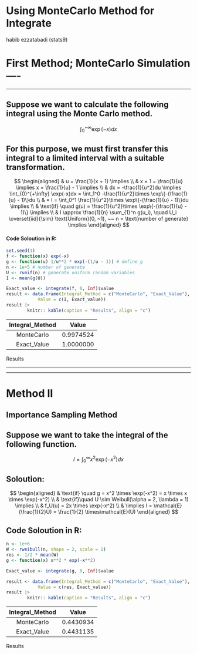 Using MonteCarlo Method for Integrate
================
habib ezzatabadi (stats9)

# First Method; MonteCarlo Simulation —-

------------------------------------------------------------------------

## Suppose we want to calculate the following integral using the Monte Carlo method.

$$
\int_{0}^{+ \infty}  \exp(-x)dx
$$

## For this purpose, we must first transfer this integral to a limited interval with a suitable transformation.

$$
\begin{aligned}
& u = \frac{1}{x + 1} \implies \\
& x + 1 = \frac{1}{u} \implies x = \frac{1}{u} - 1 \implies \\
& dx = -\frac{1}{u^2}du \implies 
\int_{0}^{+\infty} \exp(-x)dx = \int_1^0 -\frac{1}{u^2}\times \exp\{-(\frac{1}{u} - 1)\}du \\
& =  I = \int_0^1 \frac{1}{u^2}\times \exp\{-(\frac{1}{u} - 1)\}du \implies \\
& \text{if} \quad g(u) = \frac{1}{u^2}\times \exp\{-(\frac{1}{u} - 1)\} \implies \\
& I \approx \frac{1}{n} \sum_{1}^n g(u_i), \quad U_i \overset{iid}{\sim} \text{Uniform}(0, ~1), ~~ n = \text{number of generate} \implies 
\end{aligned}
$$

#### Code Soloution in R:

``` r
set.seed(1)
f <- function(x) exp(-x)
g <- function(u) 1/u**2 * exp(-(1/u - 1)) # define g
n <- 1e+5 # number of generate
U <- runif(n) # generate uniform random variables 
I <- mean(g(U))

Exact_value <- integrate(f, 0, Inf)$value
result <- data.frame(Integral_Method = c("MonteCarlo", "Exact_Value"), 
            Value = c(I, Exact_value))
result |> 
        knitr:: kable(caption = "Results", align = "c")
```

| Integral_Method |   Value   |
|:---------------:|:---------:|
|   MonteCarlo    | 0.9974524 |
|   Exact_Value   | 1.0000000 |

Results

------------------------------------------------------------------------

------------------------------------------------------------------------

# Method II

## Importance Sampling Method

## Suppose we want to take the integral of the following function.

$$
I = \int_0^\infty x^2 \exp(-x^2)dx
$$

## Soloution:

$$
\begin{aligned}
& \text{if} \quad g = x^2 \times \exp(-x^2) = x \times x \times \exp(-x^2) \\
& \text{if}\quad U \sim Weibull(\alpha = 2, \lambda = 1) \implies \\
& f_U(u) = 2x \times \exp(-x^2) \\
& \implies I = \mathcal{E}(\frac{1}{2}U) = \frac{1}{2} \times\mathcal{E}(U)
\end{aligned}
$$

## Code Soloution in R:

``` r
n <- 1e+6
W <- rweibull(n, shape = 2, scale = 1)
res <- 1/2 * mean(W)
g <- function(x) x**2 * exp(-x**2)

Exact_value <- integrate(g, 0, Inf)$value

result <- data.frame(Integral_Method = c("MonteCarlo", "Exact_Value"), 
            Value = c(res, Exact_value))
result |> 
        knitr:: kable(caption = "Results", align = "c")
```

| Integral_Method |   Value   |
|:---------------:|:---------:|
|   MonteCarlo    | 0.4430934 |
|   Exact_Value   | 0.4431135 |

Results
